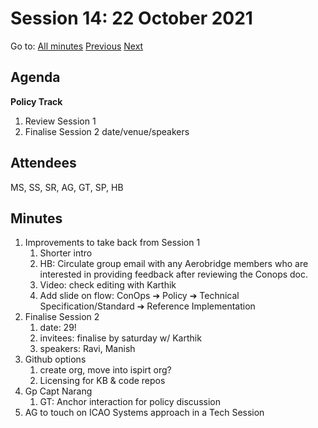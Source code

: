 # Session 14: 22 October 2021

Go to: [All minutes](../../index.md) [Previous](./../10/19.md) [Next](../10/26.md)

## Agenda

**Policy Track**

1. Review Session 1
2. Finalise Session 2 date/venue/speakers

## Attendees

MS, SS, SR, AG, GT, SP, HB

## Minutes

1. Improvements to take back from Session 1
    1. Shorter intro
    2. HB: Circulate group email with any Aerobridge members who are interested in providing feedback after reviewing the Conops doc.
    3. Video: check editing with Karthik
    4. Add slide on flow: ConOps ➔ Policy ➔ Technical Specification/Standard ➔ Reference Implementation
2. Finalise Session 2
    1. date: 29!
    2. invitees: finalise by saturday w/ Karthik
    3. speakers: Ravi, Manish
3. Github options
    1. create org, move into ispirt org?
    2. Licensing for KB & code repos
4. Gp Capt Narang
    1. GT: Anchor interaction for policy discussion
5. AG to touch on ICAO Systems approach in a Tech Session

